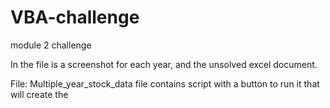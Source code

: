 # VBA-challenge
module 2 challenge

In the file is a screenshot for each year, and the unsolved excel document.

File: Multiple_year_stock_data
    file contains script with a button to run it that will create the 


